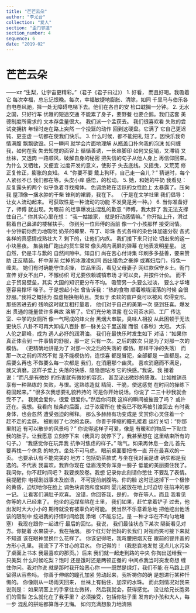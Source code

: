 ```yaml
---
title: "芒芒云朵"
author: "李尤台"
collection: "爱人"
section: "歪门邪道"
section_number: 4
sequence: 6
date: "2019-02"
---
```


# 芒芒云朵

——xz
“生梨，让宇宙更精彩。”（君子《君子曰过》）
1.
好看，
而且好喝。我吸着它
每次幸福，总忘记恨晚。每次，幸福敏捷地膨胀、清除，如同
千里马与伯乐各自电卷风驰，择一处无障碍电梯下去。他们在各自的安
检口耽搁一分钟。
2.
无水之国，只好行车
优雅的短途交通
不能累了身子，要野餐
也要企鹅。我们这套
美德制度所需求的
文本存盘量很大。
我们派一个孟获去。
我们很喜欢看
失败的尝试变拥挤
年轻时走在路上突然
一个投篮的动作
回到这硬盘。它满了
它自己更迟钝、更空虚
一切都在使我们快乐。
3.
什么时候，都不能把礼
短了。因快乐我奇情满腹
飘飘欲毁。只一瞬间
就学会片面地理解
从瓶盖口扑向我的泡沫
如何缠我，如何在我
失去知觉的面容上
循循善诱，一长串脚印
如何又促销，又滞销
又丝袜，又透肉
一路顺风，破解自身的秘密
把失信的句子从他人身上
再信仰回来。为什么
又牺牲，又便宜
过度开发的意义，使影子
失去底线。又摇曳，又荒芜
修正复修正，膨胀的良知。
4.
“你要不要
戴上狗环，自己走一会儿？”
猜谜时，每个人紧张不已
我们都在等。头皮小痒
感悟，的松动。
5.
她，和她的牛奶
我看见：反复露头的两个
似乎急着寻找掩体。
色调绝艳在活跃的女性脸上
太暴露了。压向我
屋顶像一捆水肿的干柴
锋利的裙屑，我在下。
（于是在文学社里
我们倡导：
让女人流动起来。
可获取性是一种流动的功能
不发臭是另一种。）
6.
当你准备好了，师傅
就出现。为眼前
的烂事爆发出混乱的歉意
“师傅，我太胖了
我无法支撑住自己。”
你其实心里在想：
“我一姑娘家，
就是好动感情嘛。”
你开始上升，滑过
黏着自己鼻涕的楼梯扶手。
你到另一位师傅的面前
像一个小孩那样
接受同情。
十分钟前你费力地吸吮
奶茶的椰果、布丁、珍珠
各式各样的染色体加速分裂
各式各样的真感情成熟壮大
7.
剩下的，让他们内疚。
我们接下来只讨论
切出来的这一小块黑夜。
集装箱厂跑出的货车常常
像头颅内满屏的弹幕
在地表发明星星。
这自然，仍是丰与歉的
自然间隙中。知县们
尚在苦心付诗集
印刷多多益善，要来赞助
正反精装。杯中渐渐
烂掉的冰激凌如同
四出猎色之豪绅
或寡妇后门，待兔一缠夫。
她们有时确能守住贞操，
饮品里面，看见父母妻子
网红款保守乡土。衙门宣传
好女不出户，不懈纺织
可尤要依赖城镇市场
才可以卖，并按件计价。
而不止于贸易壁垒，其实
大国的知识更分布不均。
吸管另一头要么过淡，
要么才华堵塞容易撑坏
嗓子。于是想起小张
曾告诉我：“热的食物
顺着喉咙滚落的时候
会很舒服。”我将之概括为
盈虚相换相苟且。类似于
柔软的窗户竟可以被风
吹得变形。那些凹进去的
残响这时就互相打量着，
他们对于自己的美第一次
感到狂喜。爆发出
贯通的能量使许多典故
溶解了。它们充分地泄露
在公司茶水间、工厂
传达室、中学的女厕所
像一气呵成的烽火台
黑烟大串联，臭味人相投
从此困顿于无法更快乐
八卦不可再大卸成八百卦
那一脉关公千里送嫂
而恨《春秋》太短。
大乐人伦之巅峰，成为
遇人必抒的润滑油。
我们在最快乐时发生如下
对话：“如果你真正体会到
一件事情的舒服，那一定
只有一次。之后的数次
只是为了对那一次的模仿。
（更精确地讲是为了
对那一次之后的失落的
模仿。那样干净的失落）
而那一次之前的浑然不觉
是不能模仿的，连惊喜
都是冒犯，全部都是
一直都是。之后要么再也
不做要么每一次都是
我们，在消磨那个幽灵。
喜欢消磨而不满足，
就又消磨。这样子爱上
失落的快感、隐隐想玷污
它的快感。”我说。我
接着说：“而凡是有微妙
的伤害就有微妙的容忍，
甚至泌出微妙的感激。
比如推销员享有一种熟练的
失败，与恨。这熟练造就
精简、干脆，使这感觉
在时间的操练下稳固起来。”
“很多次我想要礼貌矜持的
可是你开始说话。你说了
二三十秒我就会受不了。
我就会爱你，很爱
很爱你。”然后你问我
这样的瞬间被摧毁了吗？
或许还在。我想。我看向
枝条的后面，过于浓密所在
使我已不敢再被引渡回去
有时我身体，也会忽然
遭受强迫的稀释。
那么多赫赫有功变成是
奖赏你心灵住着一个
赶不走的孟获。
被削弱了七次的孟获。
你善于伸缩的瞳孔接着
运行关切：“你那里附近
有可以散步的风景吗？”
你说得这样子可爱，像是
有暖和的物品一下贴住
我的肚子。让我愿意
立刻停下来（我真的
就停下了，我甚至想在
这里结束所有的句子。）
“我感觉你在玩弄我
抗争时焦虑的样子。”
喘气。如果再休息一会儿
首先要再找一个休息
的地方。坐处不可马虎，
眼前桌面要把书一直
开在最喜欢的一页。
也要承认有不能完美的
地方：包括奶茶款式
与坐在我对面是谁
确实都是我选的。不代表
我喜欢。我靠你现在
低眉浅笑你浑身一膀子
低能的美丽摄住我了。
我问你，你不赶时间吧？
我要换胶卷。我想
记录你此刻请你憋住
不要乱了表情。我提醒你
电视剧战事未及崩溃，
不可提前剖腹呐。你的脸
这时迅速掉下一个极惨
的黄昏，迫切地你在脸上
调色块调饱和度如同
婴儿被放在地上时迫切
往前冲的那一记。
让看客们满肚子欢喜。
没错，你回答我，是的，
你在等人。而且
我看见你等的人已经来了。
他坐的运煤车陷在土里，
我们如果，赶忙拿着铲子
过去，他出发时大大小小的
期待就没有被辜负的可能。
我当然不乐意着急地
把他挖出他活该的限制中
挖进我的抒情时间给我
添堵（不能忘记，是
一种才华在不均匀地堵塞）
我现在跟你一起进行
最后的回忆。我说，
我们最佳状态下某次
隔街看见对方。你提着
水果袋子，我在抽烟。
那个红灯好他妈的长我们
对视而笑可接下来就不知道
该在眼神里换什么花样了。
你该记得吧，我弯腰把烟灭在
跟前的窨井盖的方形小孔里。
我流下了不甘心的泪水。
你记得的！（我悲哀地发觉
这点儿水污染了桌面上书本
我最喜欢的那页。）后来
我们就一起走到路的中央
你掏出送给我一只美梨
什么时候吃梨？饱时
还是饿时还是两顿正餐的
中间点我当时突发奇想
缠住你问。我对你说
就是那时我开始恶心你
——既然是绿灯，我们不能
在马路上逗留得从容些吗。
你善于伸缩的瞳孔加紧
劳动起来，我祈祷你的确
是想进行某种忏悔的。
你像刚从一场雨天回来，
丝袜上有黏住、加深的水珠。
而此刻情况对我来说则是：
如果阴茎上的手掌往左微转，
然后我就会，获得感觉。
没让给兄长胞弟们的雪梨
怎么就化在了我手里？
必须接受，包括你肚子里
发育的小孩和大人，每一步
混乱的拼贴都算落子无悔。
如何充满想象力地清除
